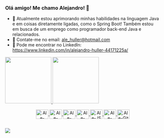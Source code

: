 ### Olá amigo! Me chamo Alejandro! 👋

- 🔭 Atualmente estou aprimorando minhas habilidades na linguagem Java e em coisas diretamente ligadas, como o Spring Boot!
  Também estou em busca de um emprego como programador back-end Java e relacionados.
- 📩 Contate-me no email: ale_huller@hotmail.com
- 💼 Pode me encontrar no LinkedIn: https://www.linkedin.com/in/alejandro-huller-44171225a/

<div>
  <a href="https://www.linkedin.com/in/alejandro-huller-44171225a/">
  <img height="150em" src="https://github-readme-stats.vercel.app/api?username=alehuller&hide=contribs,prs,issues,stars&show_icons=true&theme=dark&include_all_commits=true&count_private=true"/>
  <img height="150em" src="https://github-readme-stats.vercel.app/api/top-langs/?username=alehuller&layout=compact&langs_count=7&theme=dark"/>
</div>

<div style="display: inline_block" align="center"><br>
  <img align="center" alt="Ale-Java" height="30" width="40" src="https://cdn.jsdelivr.net/gh/devicons/devicon/icons/java/java-original.svg" />
  <img align="center" alt="Ale-MySql" height="30" width="40"  src="https://cdn.jsdelivr.net/gh/devicons/devicon/icons/mysql/mysql-original.svg" />
  <img align="center" alt="Ale-HTML" height="30" width="40" src="https://cdn.jsdelivr.net/gh/devicons/devicon/icons/html5/html5-original.svg" /> 
  <img align="center" alt="Ale-CSS" height="30" width="40" src="https://cdn.jsdelivr.net/gh/devicons/devicon/icons/css3/css3-original.svg" /> 
  <img align="center" alt="Ale-JS" height="30" width="40" src="https://cdn.jsdelivr.net/gh/devicons/devicon/icons/javascript/javascript-original.svg" /> 
  <img align="center" alt="Ale-Bootstrap" height="30" width="40" src="https://cdn.jsdelivr.net/gh/devicons/devicon/icons/bootstrap/bootstrap-original.svg" /> 
  <img align="center" alt="Ale-Git" height="30" width="40" src="https://cdn.jsdelivr.net/gh/devicons/devicon/icons/git/git-original.svg" />
</div>

##

<a href="https://www.linkedin.com/in/alejandro-huller-44171225a/" target="_blank"><img src="https://img.shields.io/badge/LinkedIn-0077B5?style=for-the-badge&logo=linkedin&logoColor=white" target="_blank"></a>

